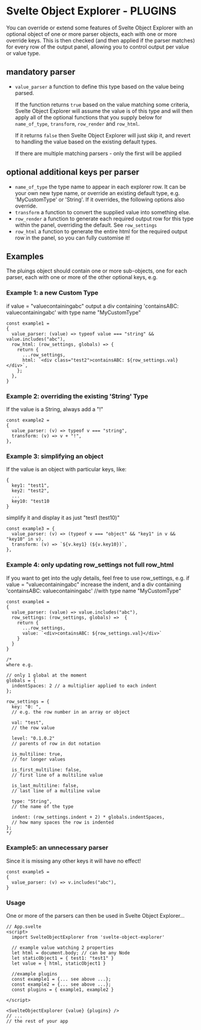 # Svelte Object Explorer - PLUGINS

You can override or extend some features of Svelte Object Explorer with an optional object of one or more parser objects, each with one or more override keys. This is then checked (and then applied if the parser matches) for every row of the output panel, allowing you to control output per value or value type.

## mandatory parser

-   `value_parser` a function to define this type based on the value being parsed.

    If the function returns `true` based on the value matching some criteria, Svelte Object Explorer will assume the value is of this type and will then apply all of the optional functions that you supply below for `name_of_type`, `transform`, `row_render` and `row_html`.

    If it returns `false` then Svelte Object Explorer will just skip it, and revert to handling the value based on the existing default types.

    If there are multiple matching parsers - only the first will be applied

## optional additional keys per parser

-   `name_of_type` the type name to appear in each explorer row. It can be your own new type name, or override an existing default type, e.g. 'MyCustomType' or 'String'. If it overrides, the following options also override.
-   `transform` a function to convert the supplied value into something else.
-   `row_render` a function to generate each required output row for this type within the panel, overriding the default. See `row_settings`
-   `row_html` a function to generate the entire html for the required output row in the panel, so you can fully customise it!

## Examples

The pluings object should contain one or more sub-objects, one for each parser, each with one or more of the other optional keys, e.g.

### Example 1: a new Custom Type

if value = "valuecontainingabc"
output a div containing 'containsABC: valuecontainingabc'
with type name "MyCustomType"

```
const example1 =
{
  value_parser: (value) => typeof value === "string" && value.includes("abc"),
  row_html: (row_settings, globals) => {
    return {
      ...row_settings,
      html: `<div class="test2">containsABC: ${row_settings.val}</div>`,
    };
  },
}
```

### Example 2: overriding the existing 'String' Type

If the value is a String, always add a "!"

```
const example2 =
{
  value_parser: (v) => typeof v === "string",
  transform: (v) => v + "!",
},
```

### Example 3: simplifying an object

If the value is an object with particular keys, like:

```
{
  key1: "test1",
  key2: "test2",
  ...
  key10: "test10
}
```

simplify it and display it as just "test1 (test10)"

```
const example3 = {
  value_parser: (v) => (typeof v === "object" && "key1" in v && "key10" in v),
  transform: (v) => `${v.key1} (${v.key10})`,
},
```

### Example 4: only updating row_settings not full row_html

If you want to get into the ugly details, feel free to use row_settings, e.g.
if value = "valuecontainingabc"
increase the indent, and a div containing 'containsABC: valuecontainingabc'
//with type name "MyCustomType"

```
const example4 =
{
  value_parser: (value) => value.includes("abc"),
  row_settings: (row_settings, globals) =>  {
    return {
      ...row_settings,
      value: `<div>containsABC: ${row_settings.val}</div>`
    }
  }
}

/*
where e.g.

// only 1 global at the moment
globals = {
  indentSpaces: 2 // a multiplier applied to each indent
};

row_settings = {
  key: "0: ",
  // e.g. the row number in an array or object

  val: "test",
  // the row value

  level: "0.1.0.2"
  // parents of row in dot notation

  is_multiline: true,
  // for longer values

  is_first_multiline: false,
  // first line of a multiline value

  is_last_multiline: false,
  // last line of a multiline value

  type: "String",
  // the name of the type

  indent: (row_settings.indent + 2) * globals.indentSpaces,
  // how many spaces the row is indented
};
*/
```

### Example5: an unnecessary parser

Since it is missing any other keys it will have no effect!

```
const example5 =
{
  value_parser: (v) => v.includes("abc"),
}
```

### Usage

One or more of the parsers can then be used in Svelte Object Explorer...

```
// App.svelte
<script>
  import SvelteObjectExplorer from 'svelte-object-explorer'

  // example value watching 2 properties
  let html = document.body; // can be any Node
  let staticObject1 = { test1: "test1" }
  let value = { html, staticObject1 }

  //example plugins
  const example1 = {... see above ...};
  const example2 = {... see above ...};
  const plugins = { example1, example2 }

</script>

<SvelteObjectExplorer {value} {plugins} />
// ...
// the rest of your app
```
